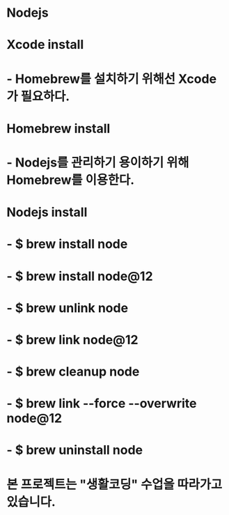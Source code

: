 # Nodejs

# Xcode install 
# - Homebrew를 설치하기 위해선 Xcode가 필요하다.
# Homebrew install 
# - Nodejs를 관리하기 용이하기 위해 Homebrew를 이용한다.
# Nodejs install 
# - $ brew install node
# - $ brew install node@12
# - $ brew unlink node
# - $ brew link node@12
# - $ brew cleanup node
# - $ brew link --force --overwrite node@12
# - $ brew uninstall node


# 본 프로젝트는 "생활코딩" 수업을 따라가고 있습니다.
